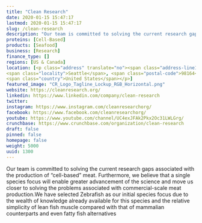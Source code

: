 ```yaml
---
title: "Clean Research"
date: 2020-01-15 15:47:17
lastmod: 2020-01-15 15:47:17
slug: /clean-research
description: "Our team is committed to solving the current research gaps associated with the production of “cell-based” meat. Furthermore, we believe that a single species focus will enable greater advancement of the science and move us closer to solving the problems associated with commercial-scale meat production.We have selected Zebrafish as our initial species focus due to the wealth of knowledge already available for this species and the relative simplicity of lean fish muscle compared with that of mammalian counterparts and even fatty fish alternatives"
proteins: [Cell-Based]
products: [Seafood]
business: [Research]
finance_type: []
regions: [US & Canada]
location: [<p class="address" translate="no"><span class="address-line1">Madison Street</span><br>
<span class="locality">Seattle</span>, <span class="postal-code">98164</span><br>
<span class="country">United States</span></p>]
featured_image: "CR_Logo_Tagline_Lockup_RGB_Horizontal.png"
website: https://cleanresearch.org/
linkedin: https://www.linkedin.com/company/clean-research
twitter: 
instagram: https://www.instagram.com/cleanresearchorg/
facebook: https://www.facebook.com/cleanresearchorg/
youtube: https://www.youtube.com/channel/UC4exJFAk2Pkx2Oc31LWLGrg/
crunchbase: https://www.crunchbase.com/organization/clean-research
draft: false
pinned: false
homepage: false
weight: 5000
uuid: 1300
---
```

Our team is committed to solving the current research gaps associated with the production of “cell-based” meat. Furthermore, we believe that a single species focus will enable greater advancement of the science and move us closer to solving the problems associated with commercial-scale meat production.We have selected Zebrafish as our initial species focus due to the wealth of knowledge already available for this species and the relative simplicity of lean fish muscle compared with that of mammalian counterparts and even fatty fish alternatives
